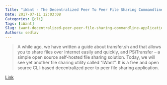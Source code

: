 ```yaml
---
Title: "iWant - The Decentralized Peer To Peer File Sharing Commandline Application"
Date: 2017-07-11 12:03:08
Categories: [cli]
Tags: [iWant]
Slug: iwant-decentralized-peer-peer-file-sharing-commandline-application
Authors: sedlav
---
```


> A while ago, we have written a guide about transfer.sh and that allows you to share files over Internet easily and quickly, and PSiTransfer –  a simple open source self-hosted file sharing solution. Today, we will see yet another file sharing utility called “iWant”. It is a free and open source CLI-based decentralized peer to peer file sharing application.

[Link](https://www.ostechnix.com/iwant-decentralized-peer-peer-file-sharing-commandline-application/)
